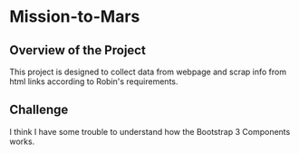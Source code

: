 # Mission-to-Mars
## Overview of the Project
This project is designed to collect data from webpage and scrap info from html links according to Robin's requirements.
## Challenge
I think I have some trouble to understand how the Bootstrap 3 Components works.
